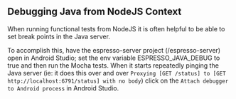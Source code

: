 ## Debugging Java from NodeJS Context

When running functional tests from NodeJS it is often helpful to be able to set break points in the Java server.

To accomplish this, have the espresso-server project (/espresso-server) open in Android Studio; set the env variable ESPRESSO_JAVA_DEBUG to true and then run the Mocha tests. When it starts repeatedly pinging the Java server (ie: it does this over and over `Proxying [GET /status] to [GET http://localhost:6791/status] with no body`) click on the `Attach debugger to Android process` in Android Studio.